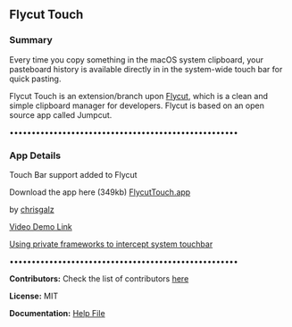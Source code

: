 ## Flycut Touch

### Summary
Every time you copy something in the macOS system clipboard, your pasteboard history is available directly in in the system-wide touch bar for quick pasting.

Flycut Touch is an extension/branch upon [Flycut](https://github.com/TermiT/Flycut), which is a clean and simple clipboard manager for developers. Flycut is based on an open source app called Jumpcut.

••••••••••••••••••••••••••••••••••••••••••••••••••••
### App Details

Touch Bar support added to Flycut

Download the app here (349kb) [FlycutTouch.app](https://playr.app/downloads/FlycutTouch.zip)

by [chrisgalz](https://github.com/chrisgalz)

[Video Demo Link](https://drive.google.com/file/d/1V648N-AH6ntL3hQF2wqBf_fOp1At4xQy/view?usp=sharing)

[Using private frameworks to intercept system touchbar](https://github.com/a2/touch-baer)

••••••••••••••••••••••••••••••••••••••••••••••••••••

**Contributors:**
Check the list of contributors [here](https://github.com/TermiT/Flycut/graphs/contributors)

**License:**
MIT

**Documentation:**
[Help File](help.md)
